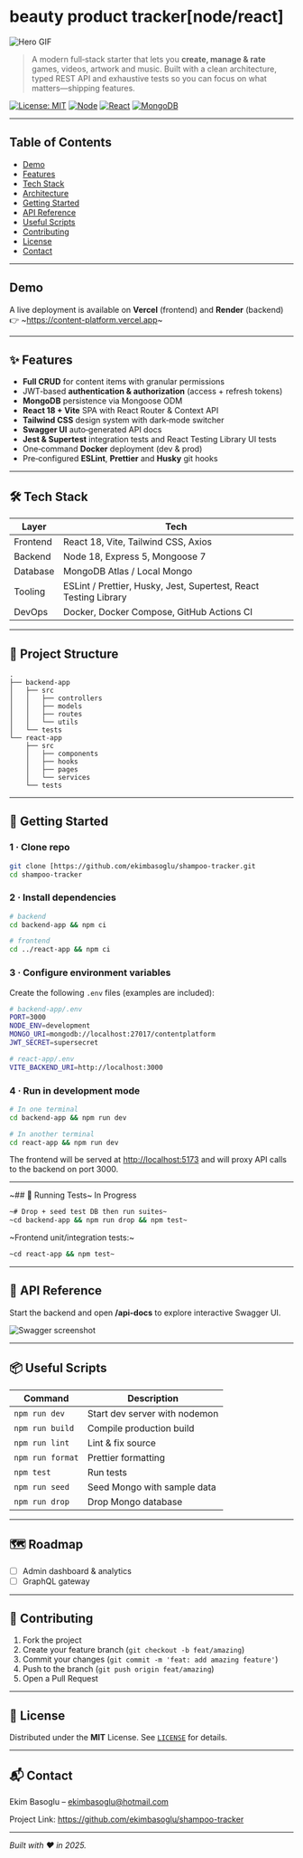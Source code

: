 # beauty product tracker[node/react]

![Hero GIF](https://media.giphy.com/media/Mw0DWqUEYbNs1aKwxH/giphy.gif)

> A modern full‑stack starter that lets you **create, manage & rate** games, videos, artwork and music. Built with a clean architecture, typed REST API and exhaustive tests so you can focus on what matters—shipping features.

[![License: MIT](https://img.shields.io/badge/License-MIT-blue.svg)](LICENSE)
[![Node](https://img.shields.io/badge/node-%3E=18.0-green.svg)](https://nodejs.org/)
[![React](https://img.shields.io/badge/react-18-blue.svg)](https://react.dev/)
[![MongoDB](https://img.shields.io/badge/database-MongoDB-green.svg)](https://mongodb.com/)

---

## Table of Contents

- [Demo](#demo)
- [Features](#-features)
- [Tech Stack](#-tech-stack)
- [Architecture](#-project-structure)
- [Getting Started](#-getting-started)
- [API Reference](#-api-reference)
- [Useful Scripts](#-useful-scripts)
- [Contributing](#-contributing)
- [License](#-license)
- [Contact](#-contact)

---

## Demo

A live deployment is available on **Vercel** (frontend) and **Render** (backend)  
👉 ~<https://content-platform.vercel.app>~

---

## ✨ Features

- **Full CRUD** for content items with granular permissions  
- JWT‑based **authentication & authorization** (access + refresh tokens)  
- **MongoDB** persistence via Mongoose ODM  
- **React 18 + Vite** SPA with React Router & Context API  
- **Tailwind CSS** design system with dark‑mode switcher  
- **Swagger UI** auto‑generated API docs  
- **Jest & Supertest** integration tests and React Testing Library UI tests  
- One‑command **Docker** deployment (dev & prod)  
- Pre‑configured **ESLint**, **Prettier** and **Husky** git hooks  

---

## 🛠 Tech Stack

| Layer      | Tech                                                     |
|------------|----------------------------------------------------------|
| Frontend   | React 18, Vite, Tailwind CSS, Axios                      |
| Backend    | Node 18, Express 5, Mongoose 7                           |
| Database   | MongoDB Atlas / Local Mongo                              |
| Tooling    | ESLint / Prettier, Husky, Jest, Supertest, React Testing Library |
| DevOps     | Docker, Docker Compose, GitHub Actions CI                |

---

## 📂 Project Structure

```text
.
├── backend-app
│   ├── src
│   │   ├── controllers
│   │   ├── models
│   │   ├── routes
│   │   └── utils
│   └── tests
└── react-app
    ├── src
    │   ├── components
    │   ├── hooks
    │   ├── pages
    │   └── services
    └── tests
```

---

## 🚀 Getting Started

### 1 · Clone repo

```bash
git clone [https://github.com/ekimbasoglu/shampoo-tracker.git
cd shampoo-tracker
```

### 2 · Install dependencies

```bash
# backend
cd backend-app && npm ci

# frontend
cd ../react-app && npm ci
```

### 3 · Configure environment variables

Create the following `.env` files (examples are included):

```bash
# backend-app/.env
PORT=3000
NODE_ENV=development
MONGO_URI=mongodb://localhost:27017/contentplatform
JWT_SECRET=supersecret
```

```bash
# react-app/.env
VITE_BACKEND_URI=http://localhost:3000
```

### 4 · Run in development mode

```bash
# In one terminal
cd backend-app && npm run dev

# In another terminal
cd react-app && npm run dev
```

The frontend will be served at <http://localhost:5173> and will proxy API calls to the backend on port 3000.

---

~## 🧪 Running Tests~ In Progress

```bash
~# Drop + seed test DB then run suites~
~cd backend-app && npm run drop && npm test~
```

~Frontend unit/integration tests:~

```bash
~cd react-app && npm test~
```

---

## 📝 API Reference

Start the backend and open **/api-docs** to explore interactive Swagger UI.

![Swagger screenshot](./docs/swagger.png)

---

## 📦 Useful Scripts

| Command                       | Description                           |
|-------------------------------|---------------------------------------|
| `npm run dev`                 | Start dev server with nodemon         |
| `npm run build`               | Compile production build              |
| `npm run lint`                | Lint & fix source                     |
| `npm run format`              | Prettier formatting                   |
| `npm test`                    | Run tests                             |
| `npm run seed`                | Seed Mongo with sample data           |
| `npm run drop`                | Drop Mongo database                   |

---

## 🗺️ Roadmap

- [ ] Admin dashboard & analytics  
- [ ] GraphQL gateway

---

## 🤝 Contributing

1. Fork the project  
2. Create your feature branch (`git checkout -b feat/amazing`)  
3. Commit your changes (`git commit -m 'feat: add amazing feature'`)  
4. Push to the branch (`git push origin feat/amazing`)  
5. Open a Pull Request  

---

## 📄 License

Distributed under the **MIT** License. See [`LICENSE`](LICENSE) for details.

---

## 📬 Contact

Ekim Basoglu – <ekimbasoglu@hotmail.com>  

Project Link: <https://github.com/ekimbasoglu/shampoo-tracker>

---

*Built with ♥ in 2025.*
